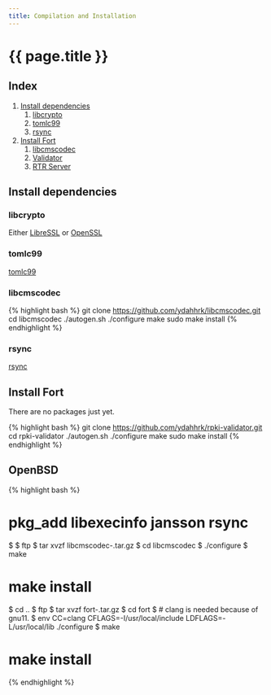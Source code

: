 ```yaml
---
title: Compilation and Installation
---
```


# {{ page.title }}

## Index

1. [Install dependencies](#install-dependencies)
	1. [libcrypto](#libcrypto)
	2. [tomlc99](#tomlc99)
	3. [rsync](#rsync)
2. [Install Fort](#install-fort)
	1. [libcmscodec](#libcmscodec)
	2. [Validator](#validator)
	3. [RTR Server](#rtr-server)

## Install dependencies

### libcrypto

Either [LibreSSL](http://www.libressl.org/) or [OpenSSL](https://www.openssl.org/)

### tomlc99

[tomlc99](https://github.com/cktan/tomlc99)

### libcmscodec

{% highlight bash %}
git clone https://github.com/ydahhrk/libcmscodec.git
cd libcmscodec
./autogen.sh
./configure
make
sudo make install
{% endhighlight %}

### rsync

[rsync](http://rsync.samba.org/)

## Install Fort

There are no packages just yet.

{% highlight bash %}
git clone https://github.com/ydahhrk/rpki-validator.git
cd rpki-validator
./autogen.sh
./configure
make
sudo make install
{% endhighlight %}

## OpenBSD

{% highlight bash %}
# pkg_add libexecinfo jansson rsync
$ 
$ ftp <libcmscodec tar url>
$ tar xvzf libcmscodec-<version>.tar.gz
$ cd libcmscodec
$ ./configure
$ make
# make install
$ cd ..
$ ftp <fort tar url>
$ tar xvzf fort-<version>.tar.gz
$ cd fort
$ # clang is needed because of gnu11.
$ env CC=clang CFLAGS=-I/usr/local/include LDFLAGS=-L/usr/local/lib ./configure
$ make
# make install
{% endhighlight %}
